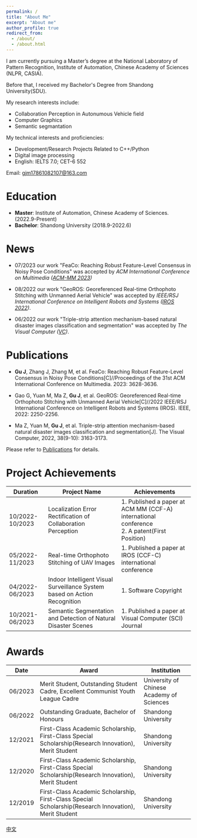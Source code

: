```yaml
---
permalink: /
title: "About Me"
excerpt: "About me"
author_profile: true
redirect_from: 
  - /about/
  - /about.html
---
```


I am currently pursuing a Master’s degree at the National Laboratory of Pattern Recognition, Institute of Automation, Chinese Academy of Sciences (NLPR, CASIA).

Before that, I received my Bachelor's Degree from Shandong University(SDU).

My research interests include:
- Collaboration Perception in Autonumous Vehicle field
- Computer Graphics
- Semantic segmantation

My technical interests and proficiencies: 
- Development/Research Projects Related to C++/Python
- Digital image processing
- English: IELTS 7.0; CET-6 552

Email: [gjm17861082107@163.com](mailto:gjm17861082107@163.com)

# Education

- **Master**: Institute of Automation, Chinese Academy of Sciences. (2022.9-Present)
- **Bachelor**: Shandong University (2018.9-2022.6)

# News

- 07/2023 our work "FeaCo: Reaching Robust Feature-Level Consensus in Noisy Pose Conditions" was accepted by *ACM International Conference on Multimedia ([ACM-MM 2023](https://www.acmmm2023.org/))*

- 08/2022 our work "GeoROS: Georeferenced Real-time Orthophoto Stitching with Unmanned Aerial Vehicle" was accepted by *IEEE/RSJ International Conference on Intelligent Robots and Systems ([IROS 2022](https://ieeexplore.ieee.org/abstract/document/9981560))*.

- 06/2022 our work "Triple-strip attention mechanism-based natural disaster images classification and segmentation" was accepted by *The Visual Computer ([VC](https://link.springer.com/article/10.1007/s00371-022-02535-w))*.

# Publications

- **Gu J**, Zhang J, Zhang M, et al. FeaCo: Reaching Robust Feature-Level Consensus in Noisy Pose Conditions[C]//Proceedings of the 31st ACM International Conference on Multimedia. 2023: 3628-3636.

- Gao G, Yuan M, Ma Z, **Gu J**, et al. GeoROS: Georeferenced Real-time Orthophoto Stitching with Unmanned Aerial Vehicle[C]//2022 IEEE/RSJ International Conference on Intelligent Robots and Systems (IROS). IEEE, 2022: 2250-2256.

- Ma Z, Yuan M, **Gu J**, et al. Triple-strip attention mechanism-based natural disaster images classification and segmentation[J]. The Visual Computer, 2022, 38(9-10): 3163-3173.

Please refer to [Publications](/publications/) for details.

# Project Achievements

|Duration|Project Name|Achievements|
|  ----  | ----  | ----  |
|10/2022-10/2023|Localization Error Rectification of Collaboration Perception|1. Published a paper at ACM MM (CCF-A) international conference<br>2. A patent(First Position)|
|05/2022-11/2023|Real-time Orthophoto Stitching of UAV Images|1. Published a paper at IROS (CCF-C) international conference|
|04/2022-06/2023|Indoor Intelligent Visual Surveillance System based on Action Recognition|1. Software Copyright|
|10/2021-06/2023|Semantic Segmentation and Detection of Natural Disaster Scenes|1. Published a paper at Visual Computer (SCI) Journal|


# Awards

|Date|Award|Institution|
|  ----  | ----  | ---- |
|06/2023|Merit Student, Outstanding Student Cadre, Excellent Communist Youth League Cadre | University of Chinese Academy of Sciences|
|06/2022|Outstanding Graduate, Bachelor of Honours | Shandong University|
|12/2021|First-Class Academic Scholarship, First-Class Special Scholarship(Research Innovation), Merit Student | Shandong University|
|12/2020|First-Class Academic Scholarship, First-Class Special Scholarship(Research Innovation), Merit Student | Shandong University|
|12/2019|First-Class Academic Scholarship, First-Class Special Scholarship(Research Innovation), Merit Student | Shandong University|

[中文](/about_CN/)

<!-- <a href="https://info.flagcounter.com/ew9G"><img src="https://s11.flagcounter.com/count2/ew9G/bg_FFFFFF/txt_000000/border_CCCCCC/columns_3/maxflags_12/viewers_0/labels_1/pageviews_0/flags_0/percent_1/" alt="Flag Counter" border="0"></a> -->